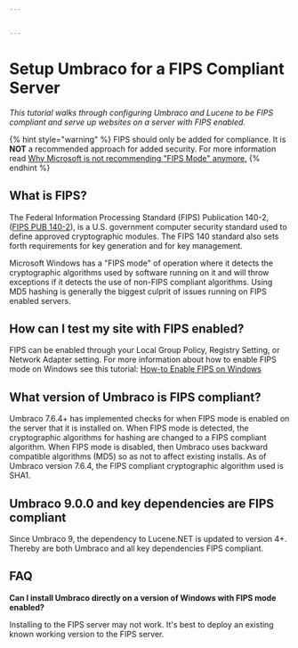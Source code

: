 ```yaml
---


---
```


# Setup Umbraco for a FIPS Compliant Server

_This tutorial walks through configuring Umbraco and Lucene to be FIPS compliant and serve up websites on a server with FIPS enabled._

{% hint style="warning" %}
FIPS should only be added for compliance. It is **NOT** a recommended approach for added security. For more information read [Why Microsoft is not recommending "FIPS Mode" anymore.](https://techcommunity.microsoft.com/t5/microsoft-security-baselines/why-we-8217-re-not-recommending-8220-fips-mode-8221-anymore/ba-p/701037)
{% endhint %}

## What is FIPS?

The Federal Information Processing Standard (FIPS) Publication 140-2, ([FIPS PUB 140-2][1]), is a U.S. government computer security standard used to define approved cryptographic modules. The FIPS 140 standard also sets forth requirements for key generation and for key management.

Microsoft Windows has a "FIPS mode" of operation where it detects the cryptographic algorithms used by software running on it and will throw exceptions if it detects the use of non-FIPS compliant algorithms.  Using MD5 hashing is generally the biggest culprit of issues running on FIPS enabled servers.

## How can I test my site with FIPS enabled?

FIPS can be enabled through your Local Group Policy, Registry Setting, or Network Adapter setting.  For more information about how to enable FIPS mode on Windows see this tutorial: [How-to Enable FIPS on Windows][2]

## What version of Umbraco is FIPS compliant?

Umbraco 7.6.4+ has implemented checks for when FIPS mode is enabled on the server that it is installed on.  When FIPS mode is detected, the cryptographic algorithms for hashing are changed to a FIPS compliant algorithm. When FIPS mode is disabled, then Umbraco uses backward compatible algorithms (MD5) so as not to affect existing installs. As of Umbraco version 7.6.4, the FIPS compliant cryptographic algorithm used is SHA1.

## Umbraco 9.0.0 and key dependencies are FIPS compliant

Since Umbraco 9, the dependency to Lucene.NET is updated to version 4+. Thereby are both Umbraco and all key dependencies FIPS compliant.

## FAQ

__Can I install Umbraco directly on a version of Windows with FIPS mode enabled?__

Installing to the FIPS server may not work.  It's best to deploy an existing known working version to the FIPS server.

[1]:https://csrc.nist.gov/publications/PubsFIPS.html#140-2
[2]:https://www.howtogeek.com/245859/why-you-shouldnt-enable-fips-compliant-encryption-on-windows/
[3]:../../fundamentals/setup/upgrading/
